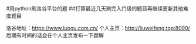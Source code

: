 #用python刷洛谷平台的题
##打算最近几天刷完入门级的题目再继续更新其他难度题目


洛谷地址：https://www.luogu.com.cn/
个人主页：http://liuweifeng.top:8090/   后期有时间的话会在个人主页发布一下题解

